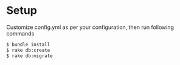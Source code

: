 # Setup
Customize config.yml as per your configuration, then run following commands
```sh
$ bundle install
$ rake db:create
$ rake db:migrate 
```
